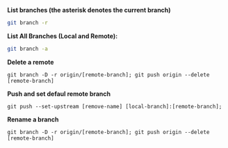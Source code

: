 **List branches (the asterisk denotes the current branch)**
```bash
git branch -r
```

**List All Branches (Local and Remote):**
```bash
git branch -a
```

**Delete a remote**
```shell
git branch -D -r origin/[remote-branch]; git push origin --delete [remote-branch]
```

**Push and set defaul remote branch**
```shell
git push --set-upstream [remove-name] [local-branch]:[remote-branch];
```

**Rename a branch**
```shell
git branch -D -r origin/[remote-branch]; git push origin --delete [remote-branch]
```